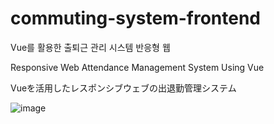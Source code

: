 # commuting-system-frontend


Vue를 활용한 출퇴근 관리 시스템 반응형 웹

Responsive Web Attendance Management System Using Vue

Vueを活用したレスポンシブウェブの出退勤管理システム

![image](https://github.com/jang-sw/Commuting-system-front/assets/113086375/eb11599c-ba30-4ff5-9840-4407b017c1a2)
